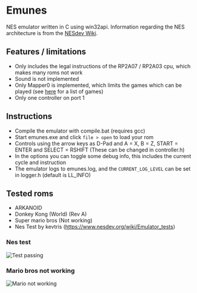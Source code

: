 # Emunes
NES emulator written in C using win32api.
Information regarding the NES architecture is from the [NESdev Wiki](https://www.nesdev.org/wiki/Nesdev_Wiki).

## Features / limitations
* Only includes the legal instructions of the RP2A07 / RP2A03 cpu, which makes many roms not work
* Sound is not implemented
* Only Mapper0 is implemented, which limits the games which can be played (see [here](https://nesdir.github.io/mapper0.html) for a list of games)
* Only one controller on port 1

## Instructions
* Compile the emulator with compile.bat (requires gcc)
* Start emunes.exe and click `file > open` to load your rom
* Controls using the arrow keys as D-Pad and A = X, B = Z, START = ENTER and SELECT = RSHIFT (These can be changed in controller.h)
* In the options you can toggle some debug info, this includes the current cycle and instruction
* The emulator logs to emunes.log, and the `CURRENT_LOG_LEVEL` can be set in logger.h (default is LL_INFO)

## Tested roms
* ARKANOID
* Donkey Kong (World) (Rev A)
* Super mario bros (Not working)
* Nes Test by kevtris (https://www.nesdev.org/wiki/Emulator_tests)

### Nes test 
![Test passing](https://user-images.githubusercontent.com/3136092/184536073-f0599696-6a67-4080-9a46-21f76344a8b9.png)

### Mario bros not working
![Mario not working](https://user-images.githubusercontent.com/3136092/184536228-ba74e595-3305-40f9-ad80-b1fa99156f42.png)
